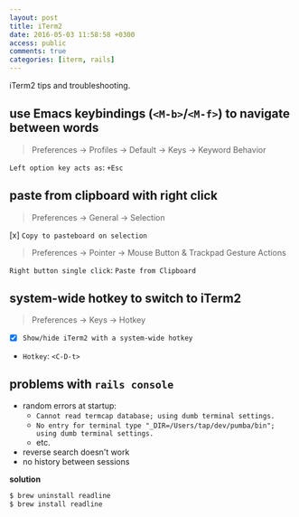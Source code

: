 ```yaml
---
layout: post
title: iTerm2
date: 2016-05-03 11:58:58 +0300
access: public
comments: true
categories: [iterm, rails]
---
```


iTerm2 tips and troubleshooting.

<!-- more -->

## use Emacs keybindings (`<M-b>`/`<M-f>`) to navigate between words

> Preferences → Profiles → Default → Keys → Keyword Behavior

`Left option key acts as`: `+Esc`

## paste from clipboard with right click

> Preferences → General → Selection

[x] `Copy to pasteboard on selection`

> Preferences → Pointer → Mouse Button & Trackpad Gesture Actions

`Right button single click`: `Paste from Clipboard`

## system-wide hotkey to switch to iTerm2

> Preferences → Keys → Hotkey

- [x] `Show/hide iTerm2 with a system-wide hotkey`
- `Hotkey`: `<C-D-t>`

## problems with `rails console`

- random errors at startup:
  - `Cannot read termcap database; using dumb terminal settings.`
  - `No entry for terminal type "_DIR=/Users/tap/dev/pumba/bin"; using dumb terminal settings.`
  - etc.
- reverse search doesn't work
- no history between sessions

**solution**

```sh
$ brew uninstall readline
$ brew install readline
```

